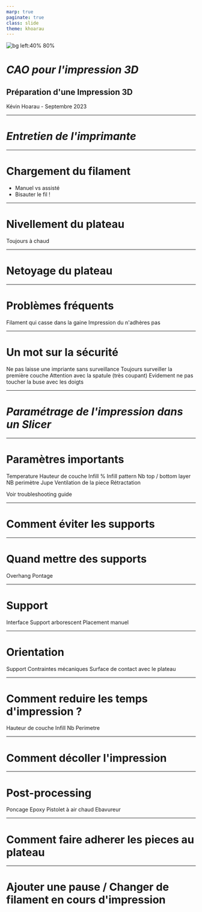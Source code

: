 ```yaml
---
marp: true
paginate: true
class: slide
theme: khoarau
---
```


<!-- _class: title -->
![bg left:40% 80%](images/cm4/Apache_Spark_logo.svg)
# ***CAO pour l'impression 3D***
## Préparation d'une Impression 3D
Kévin Hoarau - Septembre 2023

---
<!-- header: Systèmes de données massives -->
<!-- _class: title -->
# ***Entretien de l'imprimante***

---

# Chargement du filament

- Manuel vs assisté
- Bisauter le fil !

---

# Nivellement du plateau

Toujours à chaud

---

# Netoyage du plateau

--- 

# Problèmes fréquents

Filament qui casse dans la gaine
Impression du n'adhères pas

---

# Un mot sur la sécurité

Ne pas laisse une impriante sans surveillance
Toujours surveiller la première couche
Attention avec la spatule (très coupant)
Evidement ne pas toucher la buse avec les doigts

---
<!-- header: Systèmes de données massives -->
<!-- _class: title -->
# ***Paramétrage de l'impression dans un Slicer***

---

# Paramètres importants

Temperature
Hauteur de couche
Infill %
Infill pattern
Nb top / bottom layer
NB perimètre
Jupe
Ventilation de la piece
Rétractation

Voir troubleshooting guide

---

# Comment éviter les supports

---

# Quand mettre des supports

Overhang
Pontage

---

# Support

Interface
Support arborescent 
Placement manuel

---

# Orientation

Support
Contraintes mécaniques
Surface de contact avec le plateau

---

# Comment reduire les temps d'impression ?

Hauteur de couche
Infill
Nb Perimetre

---

# Comment décoller l'impression


---

# Post-processing

Poncage
Epoxy
Pistolet à air chaud
Ebavureur


---

# Comment faire adherer les pieces au plateau

---

# Ajouter une pause / Changer de filament en cours d'impression

